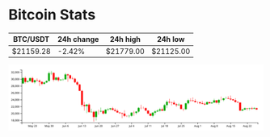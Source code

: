 # Bitcoin Stats

BTC/USDT|24h change|24h high|24h low|
|---|---|---|---|
|$21159.28|-2.42%|$21779.00|$21125.00|

<img src="./chart.svg">
